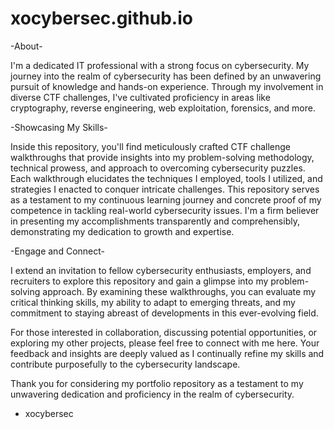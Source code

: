 # xocybersec.github.io

-About-

I'm a dedicated IT professional with a strong focus on cybersecurity. My journey into the realm of cybersecurity has been defined by an unwavering pursuit of knowledge and hands-on experience. Through my involvement in diverse CTF challenges, I've cultivated proficiency in areas like cryptography, reverse engineering, web exploitation, forensics, and more.

-Showcasing My Skills-

Inside this repository, you'll find meticulously crafted CTF challenge walkthroughs that provide insights into my problem-solving methodology, technical prowess, and approach to overcoming cybersecurity puzzles. Each walkthrough elucidates the techniques I employed, tools I utilized, and strategies I enacted to conquer intricate challenges. This repository serves as a testament to my continuous learning journey and concrete proof of my competence in tackling real-world cybersecurity issues. I'm a firm believer in presenting my accomplishments transparently and comprehensibly, demonstrating my dedication to growth and expertise.

-Engage and Connect-

I extend an invitation to fellow cybersecurity enthusiasts, employers, and recruiters to explore this repository and gain a glimpse into my problem-solving approach. By examining these walkthroughs, you can evaluate my critical thinking skills, my ability to adapt to emerging threats, and my commitment to staying abreast of developments in this ever-evolving field.

For those interested in collaboration, discussing potential opportunities, or exploring my other projects, please feel free to connect with me here. Your feedback and insights are deeply valued as I continually refine my skills and contribute purposefully to the cybersecurity landscape.

Thank you for considering my portfolio repository as a testament to my unwavering dedication and proficiency in the realm of cybersecurity.

- xocybersec

